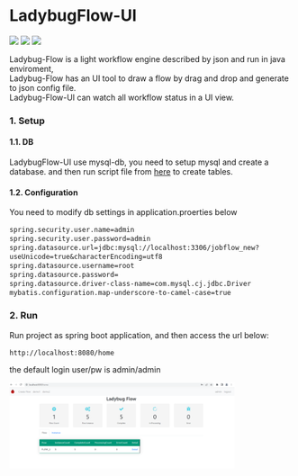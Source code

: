 # LadybugFlow-UI

![](https://img.shields.io/badge/license-Apache2.0-yellow)
![](https://img.shields.io/badge/Java-1.8-orange)
![](https://img.shields.io/badge/SpringBoot-2.7.2-green)

Ladybug-Flow is a light workflow engine described by json and run in java enviroment,<br />
Ladybug-Flow has an UI tool to draw a flow by drag and drop and generate to json config file.<br />
Ladybug-Flow-UI can watch all workflow status in a UI view.

### 1. Setup

#### 1.1. DB

LadybugFlow-UI use mysql-db, you need to setup mysql and create a database.
and then run script file from [here](https://raw.githubusercontent.com/nobuglady/ladybugflow-ui/main/db/script.sql) to create tables.

#### 1.2. Configuration

You need to modify db settings in application.proerties below
```
spring.security.user.name=admin
spring.security.user.password=admin
spring.datasource.url=jdbc:mysql://localhost:3306/jobflow_new?useUnicode=true&characterEncoding=utf8
spring.datasource.username=root
spring.datasource.password=
spring.datasource.driver-class-name=com.mysql.cj.jdbc.Driver
mybatis.configuration.map-underscore-to-camel-case=true
```

### 2. Run
Run project as spring boot application, and then access the url below:
```
http://localhost:8080/home
```
the default login user/pw is admin/admin

<img src="https://github.com/nobuglady/ladybugflow-ui/blob/main/readme/1.png?raw=true" alt="" width="400px"/>
